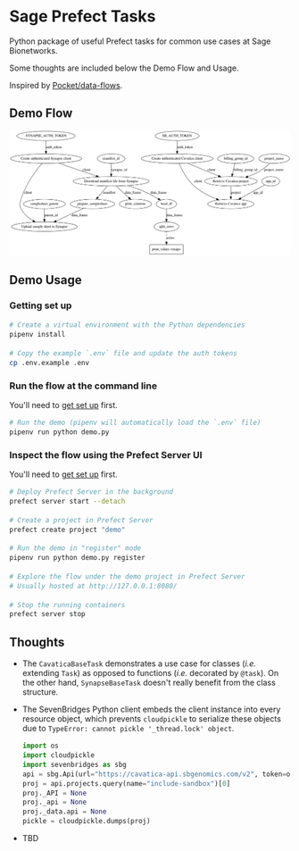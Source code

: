 # Sage Prefect Tasks

Python package of useful Prefect tasks for common use cases at Sage Bionetworks.

Some thoughts are included below the Demo Flow and Usage.

Inspired by [Pocket/data-flows](https://github.com/Pocket/data-flows).

## Demo Flow

![Demo Flow](flow.png)

## Demo Usage

### Getting set up

```sh
# Create a virtual environment with the Python dependencies
pipenv install

# Copy the example `.env` file and update the auth tokens
cp .env.example .env
```

### Run the flow at the command line

You'll need to [get set up](#getting-set-up) first.

```sh
# Run the demo (pipenv will automatically load the `.env` file)
pipenv run python demo.py
```

### Inspect the flow using the Prefect Server UI

You'll need to [get set up](#getting-set-up) first.

```sh
# Deploy Prefect Server in the background
prefect server start --detach

# Create a project in Prefect Server
prefect create project "demo"

# Run the demo in "register" mode
pipenv run python demo.py register

# Explore the flow under the demo project in Prefect Server
# Usually hosted at http://127.0.0.1:8080/

# Stop the running containers
prefect server stop
```

## Thoughts

- The `CavaticaBaseTask` demonstrates a use case for classes (_i.e._ extending `Task`) as opposed to functions (_i.e._ decorated by `@task`). On the other hand, `SynapseBaseTask` doesn't really benefit from the class structure.

- The SevenBridges Python client embeds the client instance into every resource object, which prevents `cloudpickle` to serialize these objects due to `TypeError: cannot pickle '_thread.lock' object`.

  ```python
  import os
  import cloudpickle
  import sevenbridges as sbg
  api = sbg.Api(url="https://cavatica-api.sbgenomics.com/v2", token=os.environ["SB_AUTH_TOKEN"])
  proj = api.projects.query(name="include-sandbox")[0]
  proj._API = None
  proj._api = None
  proj._data.api = None
  pickle = cloudpickle.dumps(proj)
  ```

- TBD
